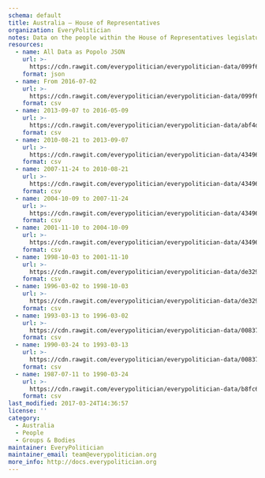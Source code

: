 ```yaml
---
schema: default
title: Australia — House of Representatives
organization: EveryPolitician
notes: Data on the people within the House of Representatives legislature of Australia.
resources:
  - name: All Data as Popolo JSON
    url: >-
      https://cdn.rawgit.com/everypolitician/everypolitician-data/099f6e03d0a5590723de2103b8c62e391e8b7de2/data/Australia/Representatives/ep-popolo-v1.0.json
    format: json
  - name: From 2016-07-02
    url: >-
      https://cdn.rawgit.com/everypolitician/everypolitician-data/099f6e03d0a5590723de2103b8c62e391e8b7de2/data/Australia/Representatives/term-45.csv
    format: csv
  - name: 2013-09-07 to 2016-05-09
    url: >-
      https://cdn.rawgit.com/everypolitician/everypolitician-data/abf4d15afc0ea30d543be6344ae8fc4f505a04fc/data/Australia/Representatives/term-44.csv
    format: csv
  - name: 2010-08-21 to 2013-09-07
    url: >-
      https://cdn.rawgit.com/everypolitician/everypolitician-data/434965b96d4fb5587519aa4af3397c602b855c7b/data/Australia/Representatives/term-43.csv
    format: csv
  - name: 2007-11-24 to 2010-08-21
    url: >-
      https://cdn.rawgit.com/everypolitician/everypolitician-data/434965b96d4fb5587519aa4af3397c602b855c7b/data/Australia/Representatives/term-42.csv
    format: csv
  - name: 2004-10-09 to 2007-11-24
    url: >-
      https://cdn.rawgit.com/everypolitician/everypolitician-data/434965b96d4fb5587519aa4af3397c602b855c7b/data/Australia/Representatives/term-41.csv
    format: csv
  - name: 2001-11-10 to 2004-10-09
    url: >-
      https://cdn.rawgit.com/everypolitician/everypolitician-data/434965b96d4fb5587519aa4af3397c602b855c7b/data/Australia/Representatives/term-40.csv
    format: csv
  - name: 1998-10-03 to 2001-11-10
    url: >-
      https://cdn.rawgit.com/everypolitician/everypolitician-data/de3292c52fa216bdc2bf23d6f7de38ca18c261fc/data/Australia/Representatives/term-39.csv
    format: csv
  - name: 1996-03-02 to 1998-10-03
    url: >-
      https://cdn.rawgit.com/everypolitician/everypolitician-data/de3292c52fa216bdc2bf23d6f7de38ca18c261fc/data/Australia/Representatives/term-38.csv
    format: csv
  - name: 1993-03-13 to 1996-03-02
    url: >-
      https://cdn.rawgit.com/everypolitician/everypolitician-data/008376fc7007641056805ff7849774a28741f1d4/data/Australia/Representatives/term-37.csv
    format: csv
  - name: 1990-03-24 to 1993-03-13
    url: >-
      https://cdn.rawgit.com/everypolitician/everypolitician-data/008376fc7007641056805ff7849774a28741f1d4/data/Australia/Representatives/term-36.csv
    format: csv
  - name: 1987-07-11 to 1990-03-24
    url: >-
      https://cdn.rawgit.com/everypolitician/everypolitician-data/b8fc6787d2f2f91ade979c784846d41209dca913/data/Australia/Representatives/term-35.csv
    format: csv
last_modified: 2017-03-24T14:36:57
license: ''
category:
  - Australia
  - People
  - Groups & Bodies
maintainer: EveryPolitician
maintainer_email: team@everypolitician.org
more_info: http://docs.everypolitician.org
---
```

